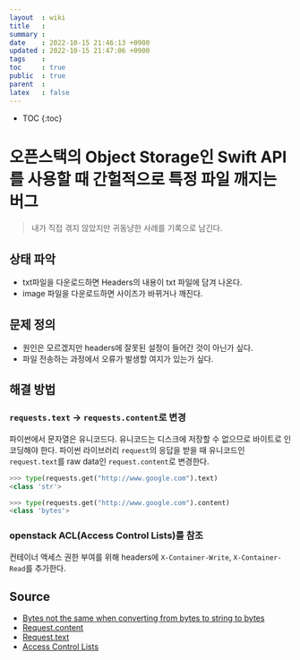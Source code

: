```yaml
---
layout  : wiki
title   : 
summary : 
date    : 2022-10-15 21:46:13 +0900
updated : 2022-10-15 21:47:06 +0900
tags    : 
toc     : true
public  : true
parent  : 
latex   : false
---
```

* TOC
{:toc}

# 오픈스택의 Object Storage인 Swift API를 사용할 때 간헐적으로 특정 파일 깨지는 버그

> 내가 직접 겪지 않았지만 귀동냥한 사례를 기록으로 남긴다.

## 상태 파악
- txt파일을 다운로드하면 Headers의 내용이 txt 파일에 담겨 나온다.
- image 파일을 다운로드하면 사이즈가 바뀌거나 깨진다.

## 문제 정의
- 원인은 모르겠지만 headers에 잘못된 설정이 들어간 것이 아닌가 싶다.
- 파일 전송하는 과정에서 오류가 발생할 여지가 있는가 싶다.

## 해결 방법
### `requests.text` -> `requests.content`로 변경
	
파이썬에서 문자열은 유니코드다. 유니코드는 디스크에 저장할 수 없으므로 바이트로 인코딩해야 한다. 파이썬 라이브러리 `request`의 응답을 받을 때 유니코드인 `request.text`를 raw data인 `request.content`로 변경한다.

```python
>>> type(requests.get("http://www.google.com").text)
<class 'str'>

>>> type(requests.get("http://www.google.com").content)
<class 'bytes'>
```

### openstack ACL(Access Control Lists)를 참조
 컨테이너 액세스 권한 부여를 위해 headers에 `X-Container-Write`, `X-Container-Read`를 추가한다.

## Source

- [Bytes not the same when converting from bytes to string to bytes](https://stackoverflow.com/questions/71888900/bytes-not-the-same-when-converting-from-bytes-to-string-to-bytes)
- [Request.content](https://requests.readthedocs.io/en/latest/user/advanced/?highlight=response.content#encodings)
- [Request.text](https://requests.readthedocs.io/en/latest/api/?highlight=response.text#requests.Response.text)
- [Access Control Lists](https://docs.openstack.org/swift/latest/overview_acl.html)

